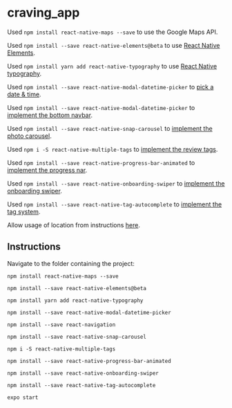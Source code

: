 # craving_app

Used `npm install react-native-maps --save` to use the Google Maps API.

Used `npm install --save react-native-elements@beta` to use [React Native Elements](https://react-native-training.github.io/react-native-elements/docs/getting_started.html).

Used `npm install yarn add react-native-typography` to use [React Native typography](https://github.com/hectahertz/react-native-typography).

Used `npm install --save react-native-modal-datetime-picker` to [pick a date & time](https://github.com/mmazzarolo/react-native-modal-datetime-picker).

Used `npm install --save react-native-modal-datetime-picker` to [implement the bottom navbar](https://github.com/react-navigation/react-navigation).

Used `npm install --save react-native-snap-carousel` to [implement the photo carousel](https://www.npmjs.com/package/react-native-snap-carousel).

Used `npm i -S react-native-multiple-tags` to [implement the review tags](https://github.com/caleb-tolu/react-native-multiple-tags).

Used `npm install --save react-native-progress-bar-animated` to [implement the progress nar](https://www.npmjs.com/package/react-native-progress-bar-animated).

Used `npm install --save react-native-onboarding-swiper` to [implement the onboarding swiper](https://www.npmjs.com/package/react-native-onboarding-swiper/v/0.10.0).

Used `npm install --save react-native-tag-autocomplete` to [implement the tag system](https://github.com/JoeRoddy/react-native-tag-autocomplete).

Allow usage of location from instructions [here](https://stackoverflow.com/questions/48157185/info-plist-file-for-react-native-ios-app-using-expo-sdk?noredirect=1&lq=1).

## Instructions

Navigate to the folder containing the project:
```
npm install react-native-maps --save

npm install --save react-native-elements@beta

npm install yarn add react-native-typography

npm install --save react-native-modal-datetime-picker

npm install --save react-navigation

npm install --save react-native-snap-carousel

npm i -S react-native-multiple-tags

npm install --save react-native-progress-bar-animated

npm install --save react-native-onboarding-swiper

npm install --save react-native-tag-autocomplete

expo start
```
